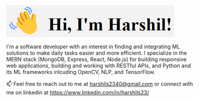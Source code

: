 ![Readme Image](readme.png)

I'm a software developer with an interest in finding and integrating ML solutions to make daily tasks easier and more efficient. I specialize in the MERN stack (MongoDB, Express, React, Node.js) for building responsive web applications, building and working with RESTful APIs, and Python and its ML frameworks inlcuding OpenCV, NLP, and TensorFlow.

📫 Feel free to reach out to me at harshils2340@gmail.com or connect with me on linkedin at https://www.linkedin.com/in/harshils23/
